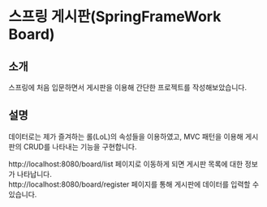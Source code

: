 
# 스프링 게시판(SpringFrameWork Board)

## 소개
스프링에 처음 입문하면서 게시판을 이용해 간단한 프로젝트를 작성해보았습니다. 

## 설명
데이터로는 제가 즐겨하는 롤(LoL)의 속성들을 이용하였고, MVC 패턴을 이용해 게시판의 CRUD를 나타내는 기능을 구현합니다.

http://localhost:8080/board/list 페이지로 이동하게 되면 게시판 목록에 대한 정보가 나타납니다.  
http://localhost:8080/board/register 페이지를 통해 게시판에 데이터를 입력할 수 있습니다.






